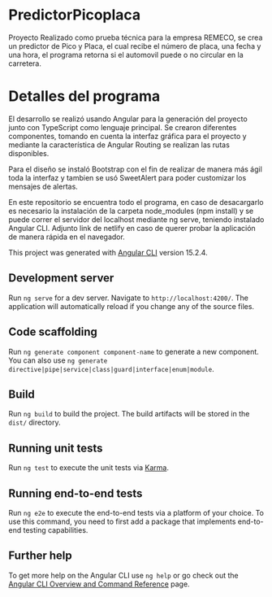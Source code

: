# PredictorPicoplaca

Proyecto Realizado como prueba técnica para la empresa REMECO, se crea un predictor de Pico y Placa, el cual recibe el número de placa, una fecha y una hora, el programa retorna si el automovil puede o no circular en la carretera.

# Detalles del programa

El desarrollo se realizó usando Angular para la generación del proyecto junto con TypeScript como lenguaje principal. Se crearon diferentes componentes, tomando en cuenta la interfaz gráfica para el proyecto y mediante la característica de Angular Routing se realizan las rutas disponibles.

Para el diseño se instaló Bootstrap con el fin de realizar de manera más ágil toda la interfaz y tambien se usó SweetAlert para poder customizar los mensajes de alertas.

En este repositorio se encuentra todo el programa, en caso de desacargarlo es necesario la instalación de la carpeta node_modules (npm install) y se puede correr el servidor del localhost mediante ng serve, teniendo instalado Angular CLI.
Adjunto link de netlify en caso de querer probar la aplicación de manera rápida en el navegador.

This project was generated with [Angular CLI](https://github.com/angular/angular-cli) version 15.2.4.

## Development server

Run `ng serve` for a dev server. Navigate to `http://localhost:4200/`. The application will automatically reload if you change any of the source files.

## Code scaffolding

Run `ng generate component component-name` to generate a new component. You can also use `ng generate directive|pipe|service|class|guard|interface|enum|module`.

## Build

Run `ng build` to build the project. The build artifacts will be stored in the `dist/` directory.

## Running unit tests

Run `ng test` to execute the unit tests via [Karma](https://karma-runner.github.io).

## Running end-to-end tests

Run `ng e2e` to execute the end-to-end tests via a platform of your choice. To use this command, you need to first add a package that implements end-to-end testing capabilities.

## Further help

To get more help on the Angular CLI use `ng help` or go check out the [Angular CLI Overview and Command Reference](https://angular.io/cli) page.
